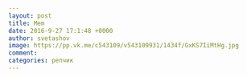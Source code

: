 ```yaml
--- 
layout: post 
title: Mem 
date: 2016-9-27 17:1:48 +0000 
author: svetashov 
image: https://pp.vk.me/c543109/v543109931/1434f/GxKS7IiMtHg.jpg
comment: 
categories: репчик
---
```

